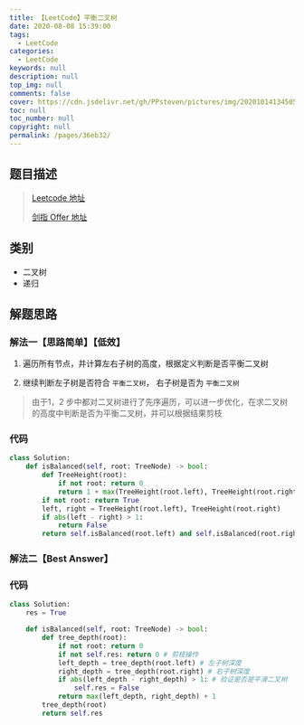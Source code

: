 ```yaml
---
title: 【LeetCode】平衡二叉树
date: 2020-08-08 15:39:00
tags: 
  - LeetCode
categories: 
  - LeetCode
keywords: null
description: null
top_img: null
comments: false
cover: https://cdn.jsdelivr.net/gh/PPsteven/pictures/img/20201014134505.png
toc: null
toc_number: null
copyright: null
permalink: /pages/36eb32/
---
```


## 题目描述

> [Leetcode 地址](https://leetcode-cn.com/problems/balanced-binary-tree/)
>
> [剑指 Offer 地址](https://leetcode-cn.com/problems/ping-heng-er-cha-shu-lcof/)

## 类别

- 二叉树
- 递归

## 解题思路

### 解法一【思路简单】【低效】

1. 遍历所有节点，并计算左右子树的高度，根据定义判断是否平衡二叉树

2. 继续判断左子树是否符合 `平衡二叉树`， 右子树是否为 `平衡二叉树`

> 由于1，2 步中都对二叉树进行了先序遍历，可以进一步优化，在求二叉树的高度中判断是否为平衡二叉树，并可以根据结果剪枝

### 代码

```python
class Solution:
    def isBalanced(self, root: TreeNode) -> bool:
        def TreeHeight(root):
            if not root: return 0
            return 1 + max(TreeHeight(root.left), TreeHeight(root.right))
        if not root: return True 
        left, right = TreeHeight(root.left), TreeHeight(root.right)
        if abs(left - right) > 1:
            return False
        return self.isBalanced(root.left) and self.isBalanced(root.right)
```



### 解法二【Best Answer】

### 代码

```python
class Solution:
    res = True

    def isBalanced(self, root: TreeNode) -> bool:
        def tree_depth(root):
            if not root: return 0
            if not self.res: return 0 # 剪枝操作
            left_depth = tree_depth(root.left) # 左子树深度
            right_depth = tree_depth(root.right) # 右子树深度
            if abs(left_depth - right_depth) > 1: # 验证是否是平滑二叉树
                self.res = False
            return max(left_depth, right_depth) + 1
        tree_depth(root)
        return self.res 
```

